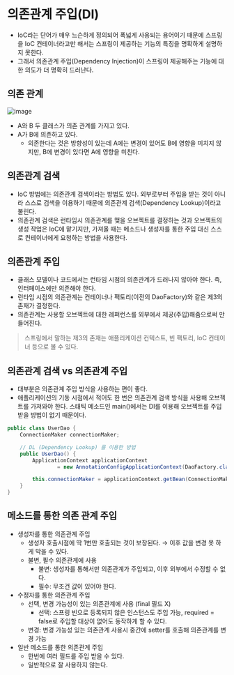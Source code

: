 # 의존관계 주입(DI)
* IoC라는 단어가 매우 느슨하게 정의되어 폭넓게 사용되는 용어이기 때문에 스프링을 IoC 컨테이너라고만 해서는 스프링이 제공하는 기능의 특징을 명확하게 설명하지 못한다.
* 그래서 의존관계 주입(Dependency Injection)이 스프링이 제공해주는 기능에 대한 의도가 더 명확히 드러난다.

## 의존 관계
![image](https://github.com/kmularise/TIL/assets/106499310/debbac65-cb18-46c4-b216-c703df10d923)
* A와 B 두 클래스가 의존 관계를 가지고 있다.
* A가 B에 의존하고 있다.
    * 의존한다는 것은 방향성이 있는데 A에는 변경이 있어도 B에 영향을 미치지 않지만, B에 변경이 있다면 A에 영향을 미친다.

## 의존관계 검색
* IoC 방법에는 의존관계 검색이라는 방법도 있다. 외부로부터 주입을 받는 것이 아니라 스스로 검색을 이용하기 때문에 의존관계 검색(Dependency Lookup)이라고 불린다.
* 의존관계 검색은 런타임시 의존관계를 맺을 오브젝트를 결정하는 것과 오브젝트의 생성 작업은 IoC에 맡기지만, 가져올 때는 메소드나 생성자를 통한 주입 대신 스스로 컨테이너에게 요청하는 방법을 사용한다.

## 의존관계 주입
* 클래스 모델이나 코드에서는 런타임 시점의 의존관계가 드러나지 않아야 한다. 즉, 인터페이스에만 의존해야 한다.
* 런타임 시점의 의존관계는 컨테이너나 팩토리(이전의 DaoFactory)와 같은 제3의 존재가 결정한다.
* 의존관계는 사용할 오브젝트에 대한 레퍼런스를 외부에서 제공(주입)해줌으로써 만들어진다.
> 스프링에서 말하는 제3의 존재는 애플리케이션 컨텍스트, 빈 팩토리, IoC 컨테이너 등으로 볼 수 있다.

## 의존관계 검색 vs 의존관계 주입
* 대부분은 의존관계 주입 방식을 사용하는 편이 좋다.
* 애플리케이션의 기동 시점에서 적어도 한 번은 의존관계 검색 방식을 사용해 오브젝트를 가져와야 한다. 스태틱 메소드인 main()에서는 DI를 이용해 오브젝트를 주입받을 방법이 없기 때문이다.
```java
public class UserDao {
    ConnectionMaker connectionMaker;

    // DL (Dependency Lookup) 를 이용한 방법
    public UserDao() {
        ApplicationContext applicationContext
                = new AnnotationConfigApplicationContext(DaoFactory.class);

        this.connectionMaker = applicationContext.getBean(ConnectionMaker.class);
    }
}
```
## 메소드를 통한 의존 관계 주입
* 생성자를 통한 의존관계 주입
    * 생성자 호출시점에 딱 1번만 호출되는 것이 보장된다. → 이후 값을 변경 못 하게 막을 수 있다.
    * 불변, 필수 의존관계에 사용
        * 불변: 생성자를 통해서만 의존관계가 주입되고, 이후 외부에서 수정할 수 없다.
        * 필수: 무조건 값이 있어야 한다.
* 수정자를 통한 의존관계 주입
    * 선택, 변경 가능성이 있는 의존관계에 사용 (final 필드 X)
        * 선택: 스프링 빈으로 등록되지 않은 인스턴스도 주입 가능, required = false로 주입할 대상이 없어도 동작하게 할 수 있다.
    * 변경: 변경 가능성 있는 의존관계 사용시 중간에 setter를 호출해 의존관계를 변경 가능
* 일반 메소드를 통한 의존관계 주입
    * 한번에 여러 필드를 주입 받을 수 있다.
    * 일반적으로 잘 사용하지 않는다.